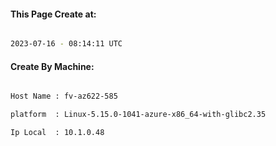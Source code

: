 
   
#### This Page Create at:

```bash

2023-07-16 - 08:14:11 UTC

```

#### Create By Machine:

```bash

Host Name : fv-az622-585

platform  : Linux-5.15.0-1041-azure-x86_64-with-glibc2.35

Ip Local  : 10.1.0.48

```

